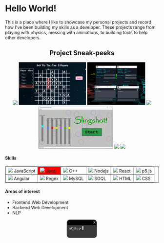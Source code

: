 <p>
    <h1>Hello World!</h1>
    
</p>

This is a place where I like to showcase my personal projects and record how I've been building my skills as a developer. These projects range from playing with physics, messing with animations, to building tools to help other developers.




<h2 align="center">Project Sneak-peeks</h2>
<p align="center">
<img src="https://github.com/xCito/Bubbles/blob/master/media/bubblesAnimation.gif" height="140" />
<img src="https://github.com/xCito/NxN_TicTacToeWEB/blob/master/ScreenShots/9x9ScreenShot2.png"  height="140" />
<img src="https://github.com/xCito/InstantMessenger/blob/master/Screenshots/ssTwoInstancesTalking.png" height="140" />
<img src="https://github.com/xCito/InfectedBunny/blob/master/media/bunnyInfection.gif" height="140" />
<img src="https://github.com/xCito/Slingshot/blob/master/screenshot/menuScreenShot.png" height="140" />
<img src="https://github.com/xCito/Bouncing/blob/master/media/bounceAnimation.gif" height="140" />
<img src="https://github.com/xCito/VisualizeGitBranches/blob/master/media/gitBranchingSm.gif" height="140" />
</p>

#### Skills 
<table border="red">
    <tr>
        <td>
            <img src="https://hackr.io/tutorials/javascript/logo-javascript.svg?ver=1587977697" height="20"/>
            JavaScript
        </td>    
        <td class="wow">
            <img src="https://lh3.googleusercontent.com/proxy/iSJT2gdwW89rCNshgBMSUZ4SSCMPRaDfxP8nVIQN67xVU6hMBuN60h7NLklktrQMKfrUHI1pg06qA19HXKC8VwOPs2nDRsifeIFfXJjzqDQ3" height="20"/>
            Java
        </td>    
        <td>
            <img src="https://ourcodeworld.com/public-media/gallery/categorielogo-5a284afe1346e.png" height="20"/>
            C++
        </td>    
        <td>
            <img src="https://d2eip9sf3oo6c2.cloudfront.net/tags/images/000/000/256/square_256/nodejslogo.png" height="20"/>
            Nodejs
        </td>    
        <td>
            <img src="https://miro.medium.com/max/256/1*gGh9I9ju9w4lXhmWoG2fXA.png" height="20"/>
            React
        </td>    
        <td>
            <img src="https://hello.p5js.org/assets/p5-sq-reverse.svg" height="20"/>
            p5.js
        </td>    
    </tr>
    <tr>
        <td>
            <img src="https://d2eip9sf3oo6c2.cloudfront.net/tags/images/000/001/031/square_256/angular2.png" height="20"/>
            Angular
        </td>    
        <td>
            <img src="https://4.bp.blogspot.com/-em76SZ3Rbvg/WC6ennGKWJI/AAAAAAAAF3s/Eb5WcKiV6SMqHHyLmGqoI5rlUaGEZ_SzgCLcB/s1600/regex%2Bicon.png" height="20"/>
            Regex
        </td>    
        <td>
            <img src="https://cdn.iconscout.com/icon/free/png-256/mysql-19-1174939.png" height="20"/>
            MySQL
        </td>    
        <td>
            <img src="https://transferwise.github.io/pipelinewise/_images/salesforce-logo.png" height="20"/>
            SOQL
        </td>    
        <td>
            <img src="https://discoverthreejs.com/static/images/app-logos/html5.png" height="20"/>
            HTML
        </td>    
        <td>
            <img src="https://www.anujgakhar.com/wp-content/uploads/2014/07/css1.png" height="20"/>
            CSS
        </td>    
    </tr>
</table>


#### Areas of interest
* Frontend Web Development
* Backend Web Development
* NLP

<p align="center">
    <img src="xCitoLogo2.png" width="100"/>
</p>

<style>
    .wow {
        background-color: red;
    }
</style>
<!--
**xCito/xCito** is a ✨ _special_ ✨ repository because its `README.md` (this file) appears on your GitHub profile.

Here are some ideas to get you started:

- 🔭 I’m currently working on ...
- 🌱 I’m currently learning ...
- 👯 I’m looking to collaborate on ...
- 🤔 I’m looking for help with ...
- 💬 Ask me about ...
- 📫 How to reach me: ...
- 😄 Pronouns: ...
- ⚡ Fun fact: ...
-->
